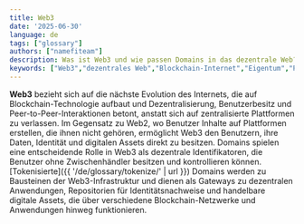 ```yaml
---
title: Web3
date: '2025-06-30'
language: de
tags: ["glossary"]
authors: ["namefiteam"]
description: Was ist Web3 und wie passen Domains in das dezentrale Web?
keywords: ["Web3","dezentrales Web","Blockchain-Internet","Eigentum","Peer-to-Peer"]
---
```



**Web3** bezieht sich auf die nächste Evolution des Internets, die auf Blockchain-Technologie aufbaut und Dezentralisierung, Benutzerbesitz und Peer-to-Peer-Interaktionen betont, anstatt sich auf zentralisierte Plattformen zu verlassen. Im Gegensatz zu Web2, wo Benutzer Inhalte auf Plattformen erstellen, die ihnen nicht gehören, ermöglicht Web3 den Benutzern, ihre Daten, Identität und digitalen Assets direkt zu besitzen. Domains spielen eine entscheidende Rolle in Web3 als dezentrale Identifikatoren, die Benutzer ohne Zwischenhändler besitzen und kontrollieren können. [Tokenisierte]({{ '/de/glossary/tokenize/' | url }}) Domains werden zu Bausteinen der Web3-Infrastruktur und dienen als Gateways zu dezentralen Anwendungen, Repositorien für Identitätsnachweise und handelbare digitale Assets, die über verschiedene Blockchain-Netzwerke und Anwendungen hinweg funktionieren.